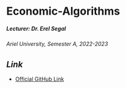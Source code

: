 # Economic-Algorithms

##### Lecturer: Dr. Erel Segal

###### Ariel University, Semester A, 2022-2023


## _Link_

* [Official GitHub Link](https://github.com/erelsgl-at-ariel/algorithms-5783)
